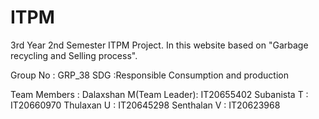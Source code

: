 # ITPM
3rd Year 2nd Semester ITPM Project. In this website based on "Garbage recycling and Selling process".

Group No     : GRP_38
SDG          :Responsible Consumption and production

Team Members :
Dalaxshan M(Team Leader):      IT20655402
Subanista T             :      IT20660970
Thulaxan U              :      IT20645298
Senthalan V             :      IT20623968
